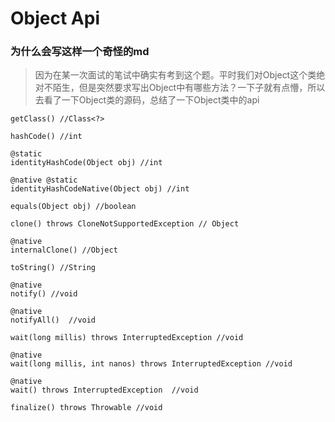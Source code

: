 # Object Api

### 为什么会写这样一个奇怪的md
> 因为在某一次面试的笔试中确实有考到这个题。平时我们对Object这个类绝对不陌生，但是突然要求写出Object中有哪些方法？一下子就有点懵，所以去看了一下Object类的源码，总结了一下Object类中的api

```
getClass() //Class<?>

hashCode() //int

@static
identityHashCode(Object obj) //int

@native @static
identityHashCodeNative(Object obj) //int

equals(Object obj) //boolean

clone() throws CloneNotSupportedException // Object

@native
internalClone() //Object

toString() //String

@native
notify() //void

@native
notifyAll()  //void

wait(long millis) throws InterruptedException //void

@native
wait(long millis, int nanos) throws InterruptedException //void

@native
wait() throws InterruptedException  //void

finalize() throws Throwable //void
```







